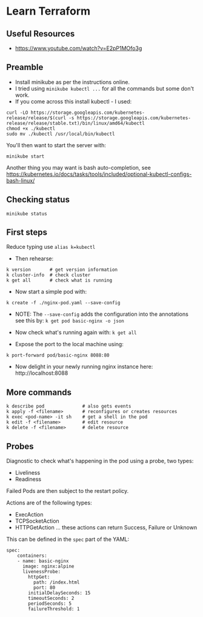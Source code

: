 # Learn Terraform

## Useful Resources
- https://www.youtube.com/watch?v=E2pP1MOfo3g

## Preamble

- Install minikube as per the instructions online.
- I tried using `minikube kubectl ...` for all the commands but some don't work.
- If you come across this install kubectl - I used:
```
curl -LO https://storage.googleapis.com/kubernetes-release/release/$(curl -s https://storage.googleapis.com/kubernetes-release/release/stable.txt)/bin/linux/amd64/kubectl
chmod +x ./kubectl
sudo mv ./kubectl /usr/local/bin/kubectl
```

You'll then want to start the server with:
```
minikube start
```

Another thing you may want is bash auto-completion, see https://kubernetes.io/docs/tasks/tools/included/optional-kubectl-configs-bash-linux/

## Checking status

```
minikube status
```
## First steps

Reduce typing use `alias k=kubectl`

- Then rehearse:
```{bash}
k version       # get version information
k cluster-info  # check cluster
k get all       # check what is running
```

- Now start a simple pod with:

```{bash}
k create -f ./nginx-pod.yaml --save-config
```
- NOTE: The `--save-config` adds the configuration into the annotations see this by: `k get pod basic-nginx -o json`

- Now check what's running again with: `k get all`

- Expose the port to the local machine using:
```{bash}
k port-forward pod/basic-nginx 8088:80
```

- Now delight in your newly running nginx instance here: http://localhost:8088

## More commands

``` {bash}
k describe pod              # also gets events
k apply -f <filename>       # reconfigures or creates resources
k exec <pod-name> -it sh    # get a shell in the pod
k edit -f <filename>        # edit resource
k delete -f <filename>      # delete resource
```

## Probes

Diagnostic to check what's happening in the pod using a probe, two types:

- Liveliness
- Readiness

Failed Pods are then subject to the restart policy.

Actions are of the following types:
- ExecAction
- TCPSocketAction
- HTTPGetAction
... these actions can return Success, Failure or Unknown

This can be defined in the `spec` part of the YAML:
```{yml}
spec:
    containers:
    - name: basic-nginx
      image: nginx:alpine
      livenessProbe:
        httpGet:
          path: /index.html
          port: 80
        initialDelaySeconds: 15
        timeoutSeconds: 2
        periodSeconds: 5
        failureThreshold: 1
```